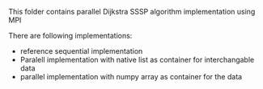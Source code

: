 This folder contains parallel Dijkstra SSSP algorithm implementation using MPI

There are following implementations: 
* reference sequential implementation
* Paralell implementation with native list as container for interchangable data
* parallel implementation with numpy array as container for the data